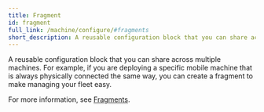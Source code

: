 ```yaml
---
title: Fragment
id: fragment
full_link: /machine/configure/#fragments
short_description: A reusable configuration block that you can share across multiple machines.
---
```


A reusable configuration block that you can share across multiple machines.
For example, if you are deploying a specific mobile machine that is always physically connected the same way, you can create a fragment to make managing your fleet easy.

For more information, see [Fragments](/app/fleet/configure-a-fleet/).
